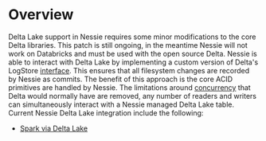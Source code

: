 # Overview

Delta Lake support in Nessie requires some minor modifications to the core Delta libraries. This patch is still ongoing,
in the meantime Nessie will not work on Databricks and must be used with the open source Delta. Nessie is able to interact with Delta Lake by implementing a
custom version of Delta's LogStore [interface](https://github.com/delta-io/delta/blob/master/src/main/scala/org/apache/spark/sql/delta/storage/LogStore.scala).
This ensures that all filesystem changes are recorded by Nessie as commits. The benefit of this approach is the core
ACID primitives are handled by Nessie. The limitations around [concurrency](https://docs.delta.io/latest/delta-storage.html)
that Delta would normally have are removed, any number of readers and writers can simultaneously interact with a Nessie
managed Delta Lake table. Current Nessie Delta Lake integration include 
the following:

- [Spark via Delta Lake](spark.md)
